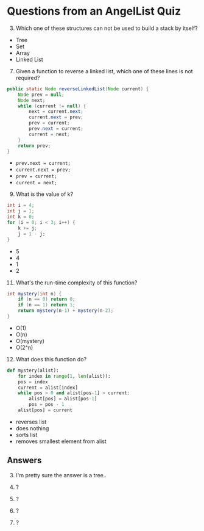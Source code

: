 # Questions from an AngelList Quiz

3. Which one of these structures can not be used to build a stack by itself?
- Tree
- Set
- Array
- Linked List



7. Given a function to reverse a linked list, which one of these lines is not required?

``` java
public static Node reverseLinkedList(Node current) {
    Node prev = null;
    Node next;
    while (current != null) {
        next = current.next;
        current.next = prev;
        prev = current;
        prev.next = current;
        current = next;
    }
    return prev;
}
```
* `prev.next = current;`
* `current.next = prev;`
* `prev = current;`
* `current = next;`



9. What is the value of k?

``` java
int i = 4;
int j = 1;
int k = 0;
for (i = 0; i < 3; i++) {
    k += j;
    j = 1 - j;
}
```
* 5
* 4
* 1
* 2



11. What's the run-time complexity of this function?

``` java
int mystery(int n) {
    if (n == 0) return 0;
    if (n == 1) return 1;
    return mystery(n-1) + mystery(n-2);
}
```

* O(1)
* O(n)
* O(mystery)
* O(2^n)



12. What does this function do?

``` python
def mystery(alist):
    for index in range(1, len(alist)):
    pos = index
    current = alist[index]
    while pos > 0 and alist[pos-1] > current:
        alist[pos] = alist[pos-1]
        pos = pos - 1
    alist[pos] = current
```

* reverses list
* does nothing
* sorts list
* removes smallest element from alist



## Answers

3. I'm pretty sure the answer is a tree..

7. ?

9. ?

11. ?

12. ?